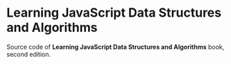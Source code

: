 Learning JavaScript Data Structures and Algorithms
====================================

Source code of **Learning JavaScript Data Structures and Algorithms** book, second edition.